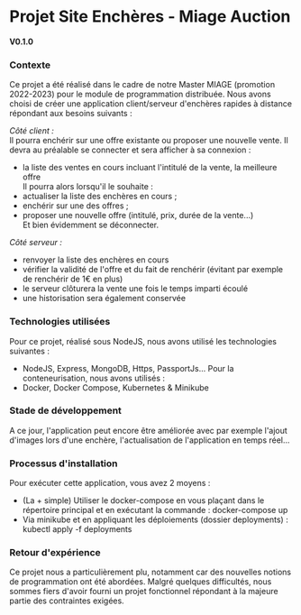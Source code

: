 # Projet Site Enchères - Miage Auction

**V0.1.0**

### Contexte

Ce projet a été réalisé dans le cadre de notre Master MIAGE (promotion 2022-2023) pour le module de programmation distribuée. 
Nous avons choisi de créer une application client/serveur d'enchères rapides à distance répondant aux besoins suivants :

*Côté client :*
</br>
Il pourra enchérir sur une offre existante ou proposer une nouvelle vente. Il devra au préalable se connecter et sera afficher à sa connexion :
<ul>
<li>la liste des ventes en cours incluant l'intitulé de la vente, la meilleure offre</li>
Il pourra alors lorsqu'il le souhaite :
<li>actualiser la liste des enchères en cours ;</li>
<li>enchérir sur une des offres ;</li>
<li>proposer une nouvelle offre (intitulé, prix, durée de la vente...)</li>
Et bien évidemment se déconnecter.
</ul>

*Côté serveur :*
<ul>
<li>renvoyer la liste des enchères en cours</li>
<li>vérifier la validité de l'offre et du fait de renchérir (évitant par exemple de renchérir de 1€ en plus) </li>
<li>le serveur clôturera la vente une fois le temps imparti écoulé</li>
<li>une historisation sera également conservée</li>
</ul>

### Technologies utilisées
Pour ce projet, réalisé sous NodeJS, nous avons utilisé les technologies suivantes :
- NodeJS, Express, MongoDB, Https, PassportJs...
Pour la conteneurisation, nous avons utilisés :
- Docker, Docker Compose, Kubernetes & Minikube

### Stade de développement
A ce jour, l'application peut encore être améliorée avec par exemple l'ajout d'images lors d'une enchère, l'actualisation de l'application en temps réel...

### Processus d'installation
Pour exécuter cette application, vous avez 2 moyens : 
- (La + simple) Utiliser le docker-compose en vous plaçant dans le répertoire principal et en exécutant la commande : docker-compose up
- Via minikube et en appliquant les déploiements (dossier deployments) : kubectl apply -f deployments

### Retour d'expérience
Ce projet nous a particulièrement plu, notamment car des nouvelles notions de programmation ont été abordées. Malgré quelques difficultés, nous sommes fiers d'avoir fourni un projet fonctionnel répondant à la majeure partie des contraintes exigées.


